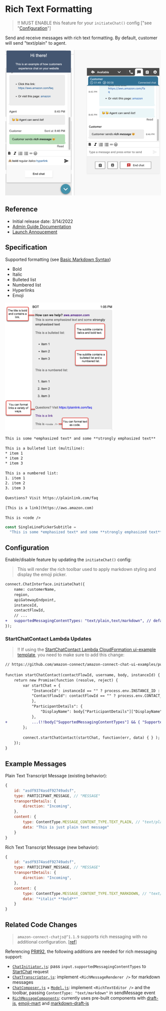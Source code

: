 # Rich Text Formatting

> ‼️ MUST ENABLE this feature for your `initiateChat()` config ["see "[Configuration](#Configuration)"]

Send and receive messages with rich text formatting. By default, customer will send "text/plain" to agent.

![Chat Widget with rich messaging enabled screenshot](/.github/screenshots/send-rich-messages.png)

## Reference

- Initial release date: 3/14/2022
- [Admin Guide Documentation](https://docs.aws.amazon.com/connect/latest/adminguide/enable-text-formatting-chat.html)
- [Launch Annoucement](https://aws.amazon.com/about-aws/whats-new/2022/03/amazon-connect-rich-chat-formatting/)

## Specification

Supported formatting (see [Basic Markdown Syntax](https://www.markdownguide.org/basic-syntax/))

- Bold
- Italic
- Bulleted list
- Numbered list
- Hyperlinks
- Emoji

<img width="350px" alt="Chat Widget with rich messaging enabled screenshot" src="/.github/screenshots/rich-messaging-example-message.png">

```
This is some *emphasized text* and some **strongly emphasized text**

This is a bulleted list (multiline):
* item 1
* item 2
* item 3

This is a numbered list:
1. item 1
2. item 2
3. item 3

Questions? Visit https://plainlink.com/faq

[This is a link](https://aws.amazon.com)

This is <code />
```

```js
const SingleLinePickerSubtitle =
  "This is some *emphasized text* and some **strongly emphasized text**\r\nThis is a bulleted list:\n* item 1\n* item 2\n* item 3\n\nThis is a numbered list:\n1. item 1\n2. item 2\n3. item 3\n\nQuestions? Visit https://plainlink.com/faq\r\n[This is a link](https://aws.amazon.com)\r\nThis is `<code />`";
```

## Configuration

Enable/disable feature by updating the `initiateChat()` config:

> This will render the rich toolbar used to apply markdown styling and display the emoji picker.

```diff
connect.ChatInterface.initiateChat({
    name: customerName,
    region,
    apiGatewayEndpoint,
    instanceId,
    contactFlowId,
    // ...
+   supportedMessagingContentTypes: "text/plain,text/markdown", // default: "text/plain"
});
```

### StartChatContact Lambda Updates

> ‼️ If using the [StartChatContact Lambda CloudFormation ui-example template](https://github.com/amazon-connect/amazon-connect-chat-ui-examples/tree/master/cloudformationTemplates/startChatContactAPI), you need to make sure to add this change:

```diff
// https://github.com/amazon-connect/amazon-connect-chat-ui-examples/pull/88/files#diff-869a2945b96e9ec51371b0c2895f164a9212a4d09c55a4453ee68243e146e2bc

function startChatContact(contactFlowId, username, body, instanceId) {
    return new Promise(function (resolve, reject) {
        var startChat = {
            "InstanceId": instanceId == "" ? process.env.INSTANCE_ID : instanceId,
            "ContactFlowId": contactFlowId == "" ? process.env.CONTACT_FLOW_ID : contactFlowId,
            },
            "ParticipantDetails": {
                "DisplayName": body["ParticipantDetails"]["DisplayName"]
            },
+           ...(!!body["SupportedMessagingContentTypes"] && { "SupportedMessagingContentTypes": body["SupportedMessagingContentTypes"] })
        };

        connect.startChatContact(startChat, function(err, data) { } );
    });
}
```

## Example Messages

Plain Text Transcript Message (existing behavior):

```js
{
    id: "asdf9374asdf92749adsf",
    type: PARTICIPANT_MESSAGE, // "MESSAGE"
    transportDetails: {
        direction: "Incoming",
    },
    content: {
        type: ContentType.MESSAGE_CONTENT_TYPE.TEXT_PLAIN, // "text/plain"
        data: "This is just plain text message"
    }
}
```

Rich Text Transcript Message (new behavior):

```js
{
    id: "asdf9374asdf92749adsf",
    type: PARTICIPANT_MESSAGE, // "MESSAGE"
    transportDetails: {
        direction: "Incoming",
    },
    content: {
        type: ContentType.MESSAGE_CONTENT_TYPE.TEXT_MARKDOWN, // "text/markdown"
        data: "*italic* **bold**"
    }
}
```

## Related Code Changes

> `amazon-connect-chatjs@^1.1.9` supports rich messaging with no additional configuration. [[ref](https://github.com/amazon-connect/amazon-connect-chatjs/pull/76/files)]

Referencing [PR#92](https://github.com/amazon-connect/amazon-connect-chat-interface/pull/92/files), the following additions are needed for rich messaging support:

- [`ChatInitiator.js`](./src/components/Chat/ChatInitiator.js): pass `input.supportedMessagingContentTypes` to [StartChat](https://docs.aws.amazon.com/connect/latest/APIReference/API_StartChatContact.html) request
- [`ChatTranscriptor.js`](./src/components/Chat/ChatTranscriptor/ChatMessages/ChatMessage.js): implement `<RichMessageRenderer />` for markdown messages
- [`ChatComposer.js`](./src/components/Chat/ChatComposer/ChatComposer.js) + [`Model.js`](./src/components/Chat/datamodel/Model.js): implement `<RichTextEditor />` and the toolbar, passing `ContentType: "text/markdown"` in sendMessage event
- [`RichMessageComponents`](./src/components/Chat/RichMessageComponents): currently uses pre-built components with [draft-js](https://www.npmjs.com/package/draft-js), [emoji-mart](https://www.npmjs.com/package/emoji-mart) and [markdown-draft-js](https://www.npmjs.com/package/markdown-draft-js)
<!-- TODO: replace with reusable components - https://app.asana.com/0/1203611591691532/1203611591691556/f -->
